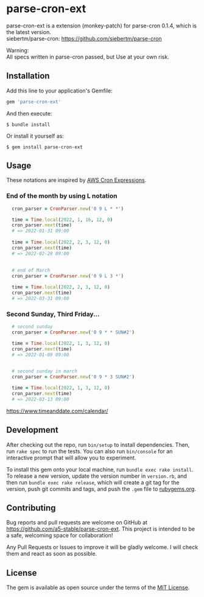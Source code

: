 # parse-cron-ext

parse-cron-ext is a extension (monkey-patch) for parse-cron 0.1.4, which is the latest version.  
siebertm/parse-cron: https://github.com/siebertm/parse-cron

Warning:   
All specs written in parse-cron passed, but Use at your own risk.

## Installation
Add this line to your application's Gemfile:

```ruby
gem 'parse-cron-ext'
```

And then execute:

    $ bundle install

Or install it yourself as:

    $ gem install parse-cron-ext

## Usage
 These notations are inspired by [AWS Cron Expressions](https://docs.aws.amazon.com/AmazonCloudWatch/latest/events/ScheduledEvents.html).
 

### End of the month by using L notation
 ```ruby
   cron_parser = CronParser.new('0 9 L * *')

   time = Time.local(2022, 1, 16, 12, 0)
   cron_parser.next(time)
   # => 2022-01-31 09:00
   
   time = Time.local(2022, 2, 3, 12, 0)
   cron_parser.next(time)
   # => 2022-02-28 09:00
   
   
   # end of March
   cron_parser = CronParser.new('0 9 L 3 *')

   time = Time.local(2022, 2, 3, 12, 0)
   cron_parser.next(time)
   # => 2022-03-31 09:00
 ```

### Second Sunday, Third Friday...
 ```ruby
   # second sunday
   cron_parser = CronParser.new('0 9 * * SUN#2')

   time = Time.local(2022, 1, 3, 12, 0)
   cron_parser.next(time)
   # => 2022-01-09 09:00
   

   # second sunday in march
   cron_parser = CronParser.new('0 9 * 3 SUN#2')

   time = Time.local(2022, 1, 3, 12, 0)
   cron_parser.next(time)
   # => 2022-03-13 09:00
 ```
https://www.timeanddate.com/calendar/

## Development

After checking out the repo, run `bin/setup` to install dependencies. Then, run `rake spec` to run the tests. You can also run `bin/console` for an interactive prompt that will allow you to experiment.

To install this gem onto your local machine, run `bundle exec rake install`. To release a new version, update the version number in `version.rb`, and then run `bundle exec rake release`, which will create a git tag for the version, push git commits and tags, and push the `.gem` file to [rubygems.org](https://rubygems.org).

## Contributing

Bug reports and pull requests are welcome on GitHub at https://github.com/a5-stable/parse-cron-ext. 
This project is intended to be a safe, welcoming space for collaboration!

Any Pull Requests or Issues to improve it will be gladly welcome.
I will check them and react as soon as possible.

## License

The gem is available as open source under the terms of the [MIT License](https://opensource.org/licenses/MIT).
